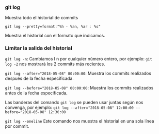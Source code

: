 ### git log
Muestra todo el historial de commits

`git log --pretty=format:"%h - %an, %ar : %s"`

Muestra el historial con el formato que indicamos.

### Limitar la salida del historial
`git log -n`: Cambiamos l n por cualquier número entero, por ejemplo:
`git log -2` nos mostrará los 2 commits más recientes.

`git log --after="2018-05-08" 00:00:00`: Muestra los commits realizados después de la fecha especificada.

`git log --before="2018-05-08" 00:00:00`: Muestra los commits realizados antes de la fecha especificada.

Las banderas del comando `git log` se pueden usar juntas según nos convenga, por ejemplo:
`git log --after="2018-05-08" 12:00:00 --before="2018-05-08" 12:30:00`

`git log --oneline`
Este comando nos muestra el historial en una sola línea por commit.
